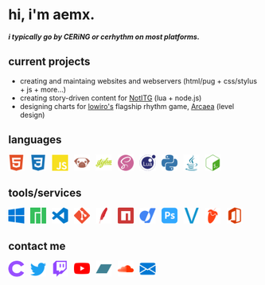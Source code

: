 # **hi, i'm aemx.**
***i typically go by CERiNG or cerhythm on most platforms.***

## **current projects**
- creating and maintaing websites and webservers (html/pug + css/stylus + js + more...) 
- creating story-driven content for [NotITG](https://notitg.heysora.net/) (lua + node.js)
- designing charts for [lowiro's](https://lowiro.com) flagship rhythm game, [Arcaea](https://arcaea.lowiro.com) (level design)
  
## **languages**
<a href="https://www.w3.org/html/" target="_blank"><img width="32" height="32" style="margin-right: 8px;" src="icons/html.svg" alt="html"/></a>
<a href="https://www.w3schools.com/css/" target="_blank"><img width="32" height="32" style="margin-right: 8px;" src="icons/css.svg" alt="css"/></a>
<a href="https://www.javascript.com/" target="_blank"><img width="32" height="32" style="margin-right: 8px;" src="icons/js.svg" alt="js"/></a>
<a href="https://pugjs.org/" target="_blank"><img width="32" height="32" style="margin-right: 8px;" src="icons/pug.svg" alt="pug"/></a>
<a href="https://stylus-lang.com/" target="_blank"><img width="32" height="32" style="margin-right: 8px;" src="icons/stylus.svg" alt="stylus"/></a>
<a href="https://sass-lang.com/" target="_blank"><img width="32" height="32" style="margin-right: 8px;" src="icons/sass.svg" alt="sass"/></a>
<a href="https://www.lua.org/" target="_blank"><img width="32" height="32" style="margin-right: 8px;" src="icons/lua.svg" alt="lua"/></a>
<a href="https://www.python.org/" target="_blank"><img width="32" height="32" style="margin-right: 8px;" src="icons/python.svg" alt="python"/></a>
<a href="https://www.oracle.com/java/" target="_blank"><img width="32" height="32" style="margin-right: 8px;" src="icons/java.svg" alt="java"/></a>
<a href="https://www.gnu.org/software/bash/" target="_blank"><img width="32" height="32" style="margin-right: 8px;" src="icons/bash.svg" alt="bash"/></a>

## **tools/services**
<a href="https://www.microsoft.com/en-us/windows/" target="_blank"><img width="32" height="32" style="margin-right: 8px;" src="icons/windows.svg" alt="windows"/></a>
<a href="https://manjaro.org/" target="_blank"><img width="32" height="32" style="margin-right: 8px;" src="icons/manjaro.svg" alt="manjaro"/></a>
<a href="https://code.visualstudio.com/" target="_blank"><img width="32" height="32" style="margin-right: 8px;" src="icons/vscode.svg" alt="vs code"/></a>
<a href="https://git-scm.com/" target="_blank"><img width="32" height="32" style="margin-right: 8px;" src="icons/git.svg" alt="git"/></a>
<a href="https://httpd.apache.org/" target="_blank"><img width="32" height="32" style="margin-right: 8px;" src="icons/apache.svg" alt="apache"/></a>
<a href="https://www.npmjs.com/" target="_blank"><img width="32" height="32" style="margin-right: 8px;" src="icons/npm.svg" alt="npm"/></a>
<a href="https://domains.google/" target="_blank"><img width="32" height="32" style="margin-right: 8px;" src="icons/googledomains.svg" alt="google domains"/></a>
<a href="https://www.photoshop.com/en" target="_blank"><img width="32" height="32" style="margin-right: 8px;" src="icons/photoshop.svg" alt="photoshop"/></a>
<a href="https://www.vegascreativesoftware.com/us/vegas-pro/" target="_blank"><img width="32" height="32" style="margin-right: 8px;" src="icons/vegas.svg" alt="vegas pro"/></a>
<a href="https://www.image-line.com/fl-studio/" target="_blank"><img width="32" height="32" style="margin-right: 8px;" src="icons/flstudio.svg" alt="fl studio"/></a>
<a href="https://www.microsoft.com/en-us/microsoft-365/microsoft-office" target="_blank"><img width="32" height="32" style="margin-right: 8px;" src="icons/office.svg" alt="microsoft office"/></a>

## **contact me**
<a href="https://cering.dev/" target="_blank"><img width="32" height="32" style="margin-right: 8px;" src="icons/cering.svg" alt="cering.dev"/></a>
<a href="https://twitter.com/asteradd" target="_blank"><img width="32" height="32" style="margin-right: 8px;" src="icons/twitter.svg" alt="twitter"/></a>
<a href="https://www.twitch.tv/cerhythm" target="_blank"><img width="32" height="32" style="margin-right: 8px;" src="icons/twitch.svg" alt="twitch"/></a>
<a href="https://www.youtube.com/cering" target="_blank"><img width="32" height="32" style="margin-right: 8px;" src="icons/youtube.svg" alt="youtube"/></a>
<a href="https://cering.bandcamp.com/" target="_blank"><img width="32" height="32" style="margin-right: 8px;" src="icons/bandcamp.svg" alt="bandcamp"/></a>
<a href="https://soundcloud.com/cerhythm" target="_blank"><img width="32" height="32" style="margin-right: 8px;" src="icons/soundcloud.svg" alt="soundcloud"/></a>
<a href="mailto:swcgunning+githome@gmail.com" target="_blank"><img width="32" height="32" style="margin-right: 8px;" src="icons/mail.svg" alt="mail"/></a>

